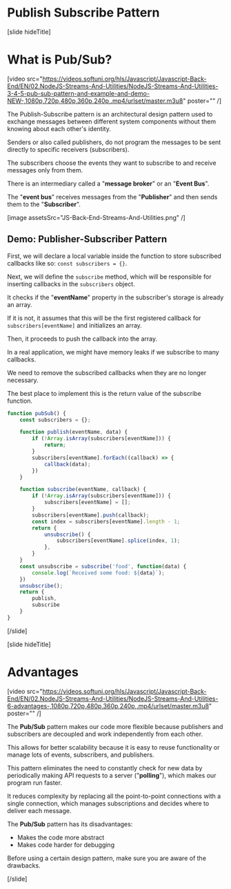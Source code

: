 # Publish Subscribe Pattern

[slide hideTitle]

# What is Pub/Sub?

[video src="https://videos.softuni.org/hls/Javascript/Javascript-Back-End/EN/02.NodeJS-Streams-And-Utilities/NodeJS-Streams-And-Utilities-3-4-5-pub-sub-pattern-and-example-and-demo-NEW-,1080p,720p,480p,360p,240p,.mp4/urlset/master.m3u8" poster="" /]


The Publish-Subscribe pattern is an architectural design pattern used to exchange messages between different system components without them knowing about each other's identity.

Senders or also called publishers, do not program the messages to be sent directly to specific receivers (subscribers).

The subscribers choose the events they want to subscribe to and receive messages only from them.

There is an intermediary called a "**message broker**" or an "**Event Bus**".

The "**event bus**" receives messages from the "**Publisher**" and then sends them to the "**Subscriber**".

[image assetsSrc="JS-Back-End-Streams-And-Utilities.png" /]

## Demo: Publisher-Subscriber Pattern

First, we will declare a local variable inside the function to store subscribed callbacks like so: `const subscribers = {}`.

Next, we will define the `subscribe` method, which will be responsible for inserting callbacks in the `subscribers` object.

It checks if the "**eventName**" property in the subscriber's storage is already an array. 

If it is not, it assumes that this will be the first registered callback for `subscribers[eventName]` and initializes an array. 

Then, it proceeds to push the callback into the array.

In a real application, we might have memory leaks if we subscribe to many callbacks.

We need to remove the subscribed callbacks when they are no longer necessary. 

The best place to implement this is the return value of the subscribe function.

```js
function pubSub() {
    const subscribers = {};

    function publish(eventName, data) {
        if (!Array.isArray(subscribers[eventName])) {
            return;
        }
        subscribers[eventName].forEach((callback) => {
            callback(data);
        })
    }

    function subscribe(eventName, callback) {
        if (!Array.isArray(subscribers[eventName])) {
            subscribers[eventName] = [];
        }
        subscribers[eventName].push(callback);
        const index = subscribers[eventName].length - 1;
        return {
            unsubscribe() {
                subscribers[eventName].splice(index, 1);
            },
        }
    }
    const unsubscribe = subscribe('food', function(data) {
        console.log(`Received some food: ${data}`);
    })
    unsubscribe();
    return {
        publish,
        subscribe
    }
}
```

[/slide]

[slide hideTitle]

# Advantages

[video src="https://videos.softuni.org/hls/Javascript/Javascript-Back-End/EN/02.NodeJS-Streams-And-Utilities/NodeJS-Streams-And-Utilities-6-advantages-,1080p,720p,480p,360p,240p,.mp4/urlset/master.m3u8" poster="" /]

The **Pub/Sub** pattern makes our code more flexible because publishers and subscribers are decoupled and work independently from each other.

This allows for better scalability because it is easy to reuse functionality or manage lots of events, subscribers, and publishers.

This pattern eliminates the need to constantly check for new data by periodically making API requests to a server ("**polling**"), which makes our program run faster.

It reduces complexity by replacing all the point-to-point connections with a single connection, which manages subscriptions and decides where to deliver each message.

The **Pub/Sub** pattern has its disadvantages:

- Makes the code more abstract
- Makes code harder for debugging 

Before using a certain design pattern, make sure you are aware of the drawbacks.

[/slide]

